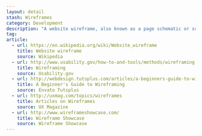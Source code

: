 ```yaml
---
layout: detail
stash: Wireframes
category: Development
description: "A website wireframe, also known as a page schematic or screen blueprint, is a visual guide that represents the skeletal framework of a website."
tag:
article:
  - url: https://en.wikipedia.org/wiki/Website_wireframe
    title: Website wireframe
    source: Wikipedia
  - url: http://www.usability.gov/how-to-and-tools/methods/wireframing.html
    title: Wireframing
    source: Usability.gov
  - url: http://webdesign.tutsplus.com/articles/a-beginners-guide-to-wireframing--webdesign-7399
    title: A Beginner's Guide to Wireframing
    source: Envato Tutsplus
  - url: http://uxmag.com/topics/wireframes
    title: Articles on Wireframes
    source: UX Magazine
  - url: http://www.wireframeshowcase.com/
    title: Wireframe Showcase
    source: Wireframe Showcase
---
```

